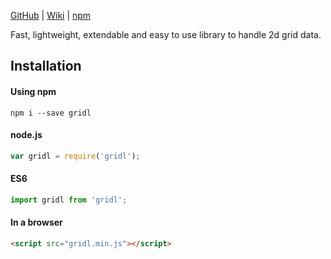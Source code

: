 [GitHub](https://github.com/klattiation/gridl) | [Wiki](https://github.com/klattiation/gridl/wiki) | [npm](https://www.npmjs.com/package/gridl)

Fast, lightweight, extendable and easy to use library to handle 2d grid data.

## Installation

#### Using npm

```
npm i --save gridl
```

#### node.js

```javascript
var gridl = require('gridl');
```

#### ES6

```javascript
import gridl from 'gridl';
```

#### In a browser

```html
<script src="gridl.min.js"></script>
```
